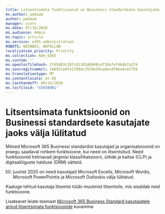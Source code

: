 ```yaml
---
title: Litsentsimata funktsioonid on Businessi standardsete kasutajate jaoks välja lülitatud
ms.author: pebaum
author: pebaum
manager: scotv
ms.date: 07/16/2020
ms.audience: Admin
ms.topic: article
ms.service: o365-administration
ROBOTS: NOINDEX, NOFOLLOW
localization_priority: Priority
ms.collection: Adm_O365
ms.custom: ''
ms.openlocfilehash: 2fd5d03c287c81201d0d68cd718afef46db7a2f4
ms.sourcegitcommit: c6692ce0fa1358ec3529e59ca0ecdfdea4cdc759
ms.translationtype: MT
ms.contentlocale: et-EE
ms.lasthandoff: 09/14/2020
ms.locfileid: "47658001"
---
```

# <a name="unlicensed-features-turned-off-for-business-standard-users"></a>Litsentsimata funktsioonid on Businessi standardsete kasutajate jaoks välja lülitatud

Mõned Microsoft 365 Businessi standardist kasutajad ja organisatsioonid on praegu saadaval rohkem funktsioone, kui need on litsentsitud. Need funktsioonid hõlmavad järgmisi klassifikatsiooni, siltide ja kaitse (CLP) ja digitaalõiguste halduse (DRM) sätteid.
    
30. juunist 2020 on need kasutajad Microsoft Excelis, Microsoft Wordis, Microsoft PowerPointis ja Microsoft Outlookis välja lülitatud.

Kaaluge tehtud kasutaja litsentsi tüübi muutmist litsentsile, mis sisaldab neid funktsioone. 

Lisateavet leiate teemast [Microsoft 365 Business Standard kasutajatele antud litsentsimata funktsioonide](https://support.microsoft.com/help/4568654/extra-features-to-be-turned-off-for-microsoft-365-business-standard?preview) kuvamine